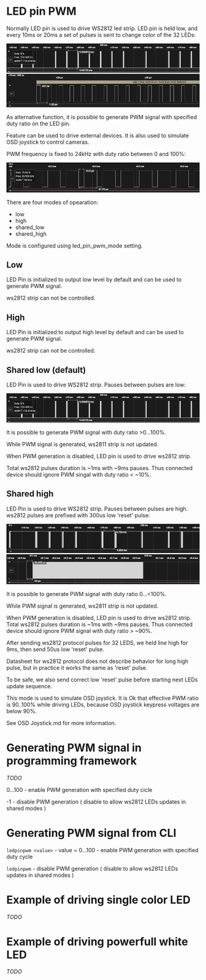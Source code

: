 # LED pin PWM

Normally LED pin is used to drive WS2812 led strip. LED pin is held low, and every 10ms or 20ms a set of pulses is sent to change color of the 32 LEDs:

![alt text](/docs/assets/images/ws2811_packets.png  "ws2811 packets")
![alt text](/docs/assets/images/ws2811_data.png  "ws2811 data")

As alternative function, it is possible to generate PWM signal with specified duty ratio on the LED pin.

Feature can be used to drive external devices. It is also used to simulate OSD joystick to control cameras.

PWM frequency is fixed to 24kHz with duty ratio between 0 and 100%:

![alt text](/docs/assets/images/led_pin_pwm.png  "led pin pwm")

There are four modes of opearation:
- low
- high
- shared_low
- shared_high

Mode is configured using led_pin_pwm_mode setting.

## Low
LED Pin is initialized to output low level by default and can be used to generate PWM signal.

ws2812 strip can not be controlled.

## High
LED Pin is initialized to output high level by default and can be used to generate PWM signal.

ws2812 strip can not be controlled.

## Shared low (default)
LED Pin is used to drive WS2812 strip. Pauses between pulses are low:

![alt text](/docs/assets/images/ws2811_packets.png  "ws2811 packets")

It is possible to generate PWM signal with duty ratio >0...100%. 

While PWM signal is generated, ws2811 strip is not updated. 

When PWM generation is disabled, LED pin is used to drive ws2812 strip. 

Total ws2812 pulses duration is ~1ms with ~9ms pauses. Thus connected device should ignore PWM singal with duty ratio < ~10%.

 

## Shared high
 LED Pin is used to drive WS2812 strip. Pauses between pulses are high. ws2812 pulses are prefixed with 300us low 'reset' pulse:

![alt text](/docs/assets/images/ws2811_packets_high.png  "ws2811 packets_high")
![alt text](/docs/assets/images/ws2811_data_high.png  "ws2811 data_high")

 It is possible to generate PWM signal with duty ratio 0...<100%. 
 
 While PWM signal is generated, ws2811 strip is not updated. 
 
 When PWM generation is disabled, LED pin is used to drive ws2812 strip. Total ws2812 pulses duration is ~1ms with ~9ms pauses. Thus connected device should ignore PWM signal with duty ratio > ~90%.
 
 After sending ws2812 protocol pulses for 32 LEDS, we held line high for 9ms, then send 50us low 'reset' pulse. 
 
 Datasheet for ws2812 protocol does not describe behavior for long high pulse, but in practice it works the same as 'reset' pulse. 
 
 To be safe, we also send correct low 'reset' pulse before starting next LEDs update sequence.
 
 This mode is used to simulate OSD joystick. It is Ok that effective PWM ratio is 90..100% while driving LEDs, because OSD joystick keypress voltages are below 90%.
 
 See OSD Joystick.md for more information.

# Generating PWM signal in programming framework

*TODO*

0...100 - enable PWM generation with specified duty cicle

-1 - disable PWM generation ( disable to allow ws2812 LEDs updates in shared modes )

# Generating PWM signal from CLI

```ledpinpwm <value>``` - value = 0...100 -  enable PWM generation with specified duty cycle

```ledpinpwm``` - disable PWM generation ( disable to allow ws2812 LEDs updates in shared modes )


# Example of driving single color LED

*TODO*

# Example of driving powerfull white LED

*TODO*

